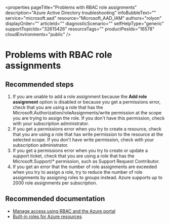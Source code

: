 <properties
    pageTitle="Problems with RBAC role assignments"
    description="Azure Active Directory troubleshooting"
    infoBubbleText=""
    service="microsoft.aad"
    resource="Microsoft_AAD_IAM"
    authors="rolyon"
    displayOrder=""
    articleId=""
    diagnosticScenario=""
    selfHelpType="generic"
    supportTopicIds="32615426"
    resourceTags=""
    productPesIds="16578"​
    cloudEnvironments="public"
/>

# Problems with RBAC role assignments

## Recommended steps

1. If you are unable to add a role assignment because the **Add role assignment** option is disabled or because you get a permissions error, check that you are using a role that has the Microsoft.Authorization/roleAssignments/write permission at the scope you are trying to assign the role. If you don't have this permission, check with your subscription administrator.
1. If you get a permissions error when you try to create a resource, check that you are using a role that has write permission to the resource at the selected scope. If you don't have write permission, check with your subscription administrator.
1. If you get a permissions error when you try to create or update a support ticket, check that you are using a role that has the Microsoft.Support/* permission, such as Support Request Contributor.
1. If you get an error that the number of role assignments are exceeded when you try to assign a role, try to reduce the number of role assignments by assigning roles to groups instead. Azure supports up to 2000 role assignments per subscription.

## Recommended documentation

- [Manage access using RBAC and the Azure portal](https://docs.microsoft.com/azure/role-based-access-control/role-assignments-portal)
- [Built-in roles for Azure resources](https://docs.microsoft.com/azure/role-based-access-control/built-in-roles)
